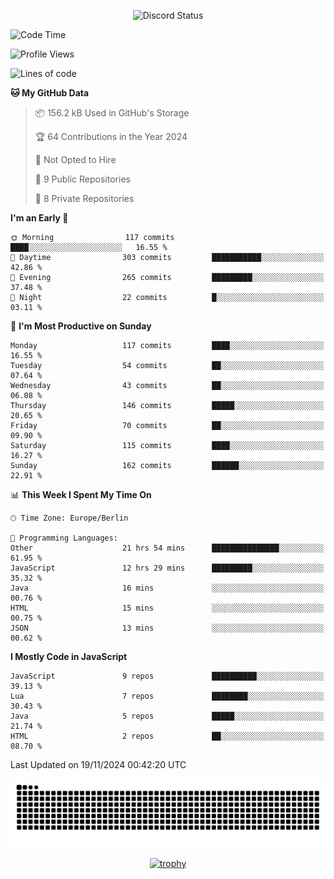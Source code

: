 <!-- Discord Status -->
<p align="center">
  <img src="https://lanyard.cnrad.dev/api/531896089096486922?borderRadius=30px" alt="Discord Status" />
</p>

<!--START_SECTION:waka-->
![Code Time](http://img.shields.io/badge/Code%20Time-1%2C057%20hrs%2026%20mins-blue)

![Profile Views](http://img.shields.io/badge/Profile%20Views-0-blue)

![Lines of code](https://img.shields.io/badge/From%20Hello%20World%20I%27ve%20Written-3.0%20million%20lines%20of%20code-blue)

**🐱 My GitHub Data** 

> 📦 156.2 kB Used in GitHub's Storage 
 > 
> 🏆 64 Contributions in the Year 2024
 > 
> 🚫 Not Opted to Hire
 > 
> 📜 9 Public Repositories 
 > 
> 🔑 8 Private Repositories 
 > 
**I'm an Early 🐤** 

```text
🌞 Morning                117 commits         ████░░░░░░░░░░░░░░░░░░░░░   16.55 % 
🌆 Daytime                303 commits         ███████████░░░░░░░░░░░░░░   42.86 % 
🌃 Evening                265 commits         █████████░░░░░░░░░░░░░░░░   37.48 % 
🌙 Night                  22 commits          █░░░░░░░░░░░░░░░░░░░░░░░░   03.11 % 
```
📅 **I'm Most Productive on Sunday** 

```text
Monday                   117 commits         ████░░░░░░░░░░░░░░░░░░░░░   16.55 % 
Tuesday                  54 commits          ██░░░░░░░░░░░░░░░░░░░░░░░   07.64 % 
Wednesday                43 commits          ██░░░░░░░░░░░░░░░░░░░░░░░   06.08 % 
Thursday                 146 commits         █████░░░░░░░░░░░░░░░░░░░░   20.65 % 
Friday                   70 commits          ██░░░░░░░░░░░░░░░░░░░░░░░   09.90 % 
Saturday                 115 commits         ████░░░░░░░░░░░░░░░░░░░░░   16.27 % 
Sunday                   162 commits         ██████░░░░░░░░░░░░░░░░░░░   22.91 % 
```


📊 **This Week I Spent My Time On** 

```text
🕑︎ Time Zone: Europe/Berlin

💬 Programming Languages: 
Other                    21 hrs 54 mins      ███████████████░░░░░░░░░░   61.95 % 
JavaScript               12 hrs 29 mins      █████████░░░░░░░░░░░░░░░░   35.32 % 
Java                     16 mins             ░░░░░░░░░░░░░░░░░░░░░░░░░   00.76 % 
HTML                     15 mins             ░░░░░░░░░░░░░░░░░░░░░░░░░   00.75 % 
JSON                     13 mins             ░░░░░░░░░░░░░░░░░░░░░░░░░   00.62 % 
```

**I Mostly Code in JavaScript** 

```text
JavaScript               9 repos             ██████████░░░░░░░░░░░░░░░   39.13 % 
Lua                      7 repos             ████████░░░░░░░░░░░░░░░░░   30.43 % 
Java                     5 repos             █████░░░░░░░░░░░░░░░░░░░░   21.74 % 
HTML                     2 repos             ██░░░░░░░░░░░░░░░░░░░░░░░   08.70 % 
```




 Last Updated on 19/11/2024 00:42:20 UTC
<!--END_SECTION:waka-->

<!-- GitHub Contribution Snake -->
<p align="center">
  <img src="https://raw.githubusercontent.com/vxnsin/vxnsin/output/github-contribution-grid-snake-dark.svg" alt="GitHub Contribution Snake" />
</p>

<!-- GitHub Trophy -->
<p align="center">
  <a href="https://github.com/ryo-ma/github-profile-trophy">
    <img src="https://github-profile-trophy.vercel.app/?username=vxnsin&theme=onedark" alt="trophy" />
  </a>
</p>
